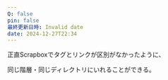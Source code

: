 ```yaml
---
Q: false
pin: false
最終更新日時: Invalid date
date: 2024-12-27T22:34
---
```

  

正直Scrapboxでタグとリンクが区別がなかったように、

同じ階層・同じディレクトリにいれることができる。